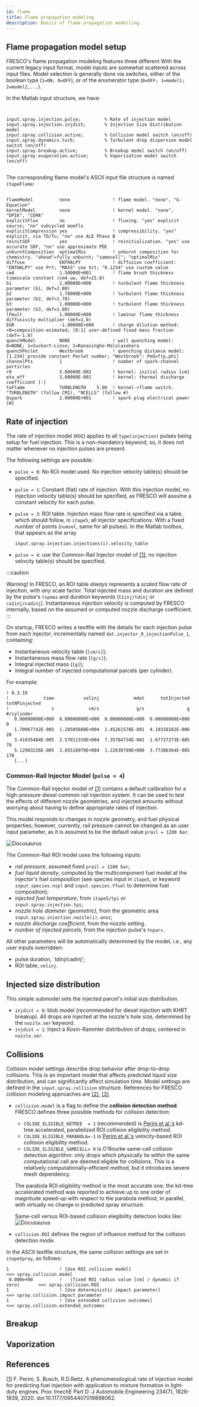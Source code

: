 ```yaml
---
id: flame
title: Flame propagation modeling 
description: Basics of flame propagation modelling.
---
```


## Flame propagation model setup

FRESCO's flame propagation modeling features three different 
With the current legacy input format, model inputs are somewhat scattered across input files.
Model selection is generally done via switches, either of the boolean type (`1=ON; 0=OFF`), or of the enumerator type (`0=OFF; 1=model1; 2=model2,...`).

In the Matlab input structure, we have: 

```{octave}


input.spray.injection.pulse;         % Rate of injection model
input.spray.injection.injdist;       % Injection Size Distribution model
input.spray.collision.active;        % Collision model switch (on/off)
input.spray.dynamics.turb;           % Turbulent drop dispersion model switch (on/off)
input.spray.breakup.active;          % Breakup model switch (on/off)
input.spray.evaporation.active;      % Vaporization model switch (on/off)


```

The corresponding flame model's ASCII input file structure is named `itapeFlame`: 

``` title="itapeFlame"

flameModel          none                ! flame model. "none", "G-Equation"
kernelModel         none                ! kernel model. "none", "DPIK", "CEMA" 
explicitFlux        no                  ! fluxing. "yes" explicit source; "no" subcycled momflx
explicitCompression yes                 ! compressibility. "yes" explicit, via Tb/Tu; "no" use ALE Phase B
reinitSDF           yes                 ! reinitialization. "yes" use accurate SDF, "no" use approximate PDE
unburntComposition  optimalMix          ! unburnt composition for chemistry. "ahead"=fully unburnt; "samecell"; "optimalMix"
diffuse             ENTHALPY            ! diffusion coefficient: "ENTHALPY" use Prt; "MASS" use Sct; "0.1234" use custom value
cm4                 1.50000E+001        ! flame brush thickness timescale constant (cm4_uw, def=15.0)
b1                  2.00000E+000        ! turbulent flame thickness parameter (b1, def=2.00)
b2                  1.78000E+000        ! turbulent flame thickness parameter (b2, def=1.78)
b3                  1.00000E+000        ! turbulent flame thickness parameter (b3, def=1.00)
lFmult              1.00000E+000        ! laminar flame thickness diffusivity multiplier (def=1.0)
EGR                 -1.00000E+000       ! charge dilution method: <0=composition-esimated; [0:1] user-defined fixed mass fraction (def=-1.0)
quenchModel         NONE                ! wall quenching model: 0=NONE; 1=Suckart-Linse; 2=Ranasinghe-Malalasekera
quenchPeclet        Westbrook           ! quenching distance model: [1.234] provide constant Peclet number; "Westbrook": PeQ=f(p,phi)
channelPts          1                   ! number of spark-channel particles
r0                  5.00000E-002        ! kernel: initial radius [cm]
eta_eff             3.00000E-001        ! kernel: thermal discharge coefficient [-]
toFlame             TURBLENGTH    5.00  ! kernel->flame switch. "TURBLENGTH" (follow CM1), "NCELLS" (follow #) 
Qspark              2.00000E+001        ! spark plug electrical power [W]           

``` 

## Rate of injection 

The rate of injection model (`ROI`) applies to all `type(injection)` pulses being setup for fuel injection. This is a non-mandatory keyword, so, it does not matter whenever no injection pulses are present. 


The following settings are possible: 

- `pulse = 0`: No ROI model used. No injection velocity table(s) should be specified.
- `pulse = 1`: Constant (flat) rate of injection. With this injection model, no injection velocity table(s) should be specified, as FRESCO will assume a constant velocity for each pulse.
- `pulse = 3`: ROI table. Injection mass flow rate is specified via a table, which should follow, in `itape5`, all injector specifications. With a fixed number of points (`numvel`, same for all pulses). In the Matlab toolbox, that appears as the array
	```
	input.spray.injection.injections(i).velocity_table
	```
	
- `pulse = 4`: use the Common-Rail Injector model of [[1]](#1); no injection velocity table(s) should be specified.

:::caution

Warning! In FRESCO, an ROI table *always* represents a _scaled_ flow rate of injection, with _any_ scale factor. 
Total injected mass and duration are defined by the pulse's `tspmas` and duration keywords (`t1inj/tdinj` or `ca1inj/cadinj`).
Instantaneous injection velocity is computed by FRESCO internally, based on the assumed or computed nozzle discharge coefficient.
:::

On startup, FRESCO writes a textfile with the details for each injection pulse from each injector, incrementally named `dat.injector_0_injectionPulse_1`, containing: 
- Instantaneous velocity table (`[cm/s]`);
- Instantaneous mass flow rate (`[g/s]`);
- Integral injected mass (`[g]`);
- Integral number of injected computational parcels (per cylinder).

For example: 

```
! 0.3.19
!             time           velinj             mdot      totInjected totNPinjected 
!                s             cm/s              g/s                g    #/cylinder 
   0.00000000E+000  0.00000000E+000  0.00000000E+000  0.00000000E+000             0 
   1.70967742E-005  1.28505660E+004  2.45261578E-001  4.19318182E-006            20 
   3.41935484E-005  2.57011319E+004  7.35784734E-001  1.67727273E-005            79 
   5.12903226E-005  3.85516979E+004  1.22630789E+000  3.77386364E-005           178 
   [...]
```

### Common-Rail Injector Model (`pulse = 4`)

The Common-Rail injector model of [[1]](#1) contains a default calibration for a high-pressure diesel common rail injection system. 
It can be used to test the effects of different nozzle geometries, and injected amounts without worrying about having to define appropriate rates of injection. 

This model responds to changes in nozzle geometry, and fuel physical properties; however, currently, rail pressure cannot be changed as an user input parameter, as it is assumed to be the default value `prail = 1200 bar`.

![Docusaurus](/img/spray_ROI_sensitivity.svg)

The Common-Rail ROI model uses the following inputs: 
- *rail pressure*, assumed fixed `prail = 1200 bar`;
- *fuel liquid density*, computed by the multicomponent fuel model at the injector's fuel composition (see species input in `itape5`, or keyword `input.species.nspl` and `input.species.Yfuel` to determine fuel composition);
- *injected fuel temperature*, from `itape5/tpi` or `input.spray.injection.tpi`;
- *nozzle hole diameter (geometric)*, from the geometric area `input.spray.injection.nozzle(i).anoz`;
- *nozzle discharge coefficient*, from the nozzle setting.
- *number of injected parcels*, from the injection pulse's `tnparc`.

All other parameters will be automatically determined by the model, i.e., any user inputs overridden:
- pulse duration, `tdinj/cadinj';
- ROI table, `velinj`.

## Injected size distribution 

This simple submodel sets the injected parcel's initial size distribution. 

- `injdist = 0`: blob model (recommended for diesel injection with KHRT breakup). All drops are injected at the nozzle's hole size, determined by the `nozzle.smr` keyword.
- `injdist = 1`: Inject a Rosin-Rammler distribution of drops, centered in `nozzle.smr`.

## Collisions

Collision model settings describe drop behavior after drop-to-drop collisions. This is an important model that affects predicted liquid size distribution, and can significantly affect simulation time. 
Model settings are defined in the `input.spray.collision` structure. References for FRESCO collision modeling approaches are [[2]](#2), [[3]](#3).

- `collision.model` is a flag to define the **collision detection method**. FRESCO defines three possible methods for collision detection: 
	- `COLIDE_ELIGIBLE_KDTREE  = 1` (recommended) is [Perini et al.'s](#3) kd-tree accelerated, parallelized ROI collision eligibility method.	
	- `COLIDE_ELIGIBLE_PARABOLA=-1` is [Perini et al.'s](#2) velocity-based ROI collision eligibility method. 
	- `COLIDE_ELIGIBLE_SAMECELL= 0` is O'Rourke same-cell collision detection algorithm: only drops which physically lie within the same computational cell are deemed eligible for collisions. This is a relatively computationally-efficient method, but it introduces severe mesh dependency. 
	
	The parabola ROI eligibility method is the most accurate one; the kd-tree accelerated method was reported to achieve up to one order of magnitude speed-up with respect to the parabola method, in parallel, with virtually no change in predicted spray structure.
	
	Same-cell versus ROI-based collision elegibility detection looks like:
	![Docusaurus](/img/spray_ROI_vs_sameCell.png)
	
- `collision.ROI` defines the region of influence method for the collision detection mode. 



In the ASCII textfile structure, the same collision settings are set in `itapeSpray`, as follows: 

```
1                   ! [Use ROI collision model]                               <=> spray.collision.model 
 0.000e+00          !   (fixed ROI radius value [cm] / dynamic if zero)       <=> spray.collision.ROI 
1                   ! [Use deterministic impact parameter]                    <=> spray.collision.impact_parameter 
1                   ! [Use extended collision outcomes]                       <=> spray.collision.extended_outcomes
```




## Breakup

## Vaporization





## References
<a id="1" href="https://journals.sagepub.com/doi/full/10.1177/0954407019898062">[1]</a> 
F. Perini, S. Busch, R.D.Reitz.
A phenomenological rate of injection model for predicting fuel injection with application to mixture formation in light-duty engines.
Proc ImechE Part D: J Automobile Engineering 234(7), 1826-1839, 2020. 
doi:10.1177/0954407019898062.

